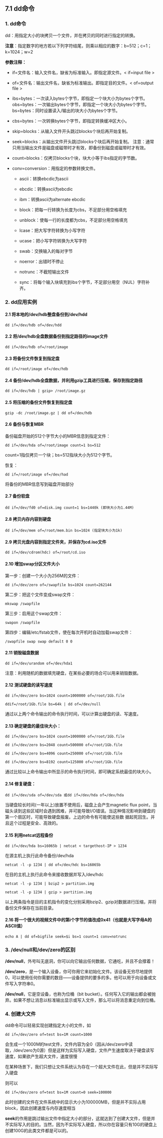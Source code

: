 ## 7.1 dd命令

### 1. dd命令

dd：用指定大小的块拷贝一个文件，并在拷贝的同时进行指定的转换。

**注意**：指定数字的地方若以下列字符结尾，则乘以相应的数字：b=512；c=1；k=1024；w=2



**参数注释：**

- if=文件名：输入文件名，缺省为标准输入。即指定源文件。< if=input file >

- of=文件名：输出文件名，缺省为标准输出。即指定目的文件。< of=output file >

- ibs=bytes：一次读入bytes个字节，即指定一个块大小为bytes个字节。
  obs=bytes：一次输出bytes个字节，即指定一个块大小为bytes个字节。
  bs=bytes：同时设置读入/输出的块大小为bytes个字节。

- cbs=bytes：一次转换bytes个字节，即指定转换缓冲区大小。

- skip=blocks：从输入文件开头跳过blocks个块后再开始复制。

- seek=blocks：从输出文件开头跳过blocks个块后再开始复制。
  注意：通常只用当输出文件是磁盘或磁带时才有效，即备份到磁盘或磁带时才有效。

- count=blocks：仅拷贝blocks个块，块大小等于ibs指定的字节数。

- conv=conversion：用指定的参数转换文件。

  - ascii：转换ebcdic为ascii

  - ebcdic：转换ascii为ebcdic

  - ibm：转换ascii为alternate ebcdic
  - block：把每一行转换为长度为cbs，不足部分用空格填充
  - unblock：使每一行的长度都为cbs，不足部分用空格填充
  - lcase：把大写字符转换为小写字符
  - ucase：把小写字符转换为大写字符
  - swab：交换输入的每对字节
  - noerror：出错时不停止
  - notrunc：不截短输出文件
  - sync：将每个输入块填充到ibs个字节，不足部分用空（NUL）字符补齐。




### 2. dd应用实例

#### 2.1 将本地的/dev/hdb整盘备份到/dev/hdd

```shell
dd if=/dev/hdb of=/dev/hdd
```



#### 2.2 将/dev/hdb全盘数据备份到指定路径的image文件

```shell
dd if=/dev/hdb of=/root/image
```



#### 2.3 将备份文件恢复到指定盘

```
dd if=/root/image of=/dev/hdb
```



#### 2.4 备份/dev/hdb全盘数据，并利用gzip工具进行压缩，保存到指定路径

```shell
dd if=/dev/hdb | gzip> /root/image.gz
```



#### 2.5 将压缩的备份文件恢复到指定盘

```shell
gzip -dc /root/image.gz | dd of=/dev/hdb
```



#### 2.6 备份与恢复MBR

备份磁盘开始的512个字节大小的MBR信息到指定文件：

```shell
dd if=/dev/hda of=/root/image count=1 bs=512
```

count=1指仅拷贝一个块；bs=512指块大小为512个字节。

恢复：

```shell
dd if=/root/image of=/dev/had
```

将备份的MBR信息写到磁盘开始部分



#### 2.7 备份软盘

```shell
dd if=/dev/fd0 of=disk.img count=1 bs=1440k (即块大小为1.44M)
```



#### 2.8 拷贝内存内容到硬盘

```shell
dd if=/dev/mem of=/root/mem.bin bs=1024 (指定块大小为1k)
```



#### 2.9 拷贝光盘内容到指定文件夹，并保存为cd.iso文件

```shell
dd if=/dev/cdrom(hdc) of=/root/cd.iso
```



#### 2.10 增加swap分区文件大小

第一步：创建一个大小为256M的文件：

```shell
dd if=/dev/zero of=/swapfile bs=1024 count=262144
```

第二步：把这个文件变成swap文件：

```shell
mkswap /swapfile
```

第三步：启用这个swap文件：

```shell
swapon /swapfile
```

第四步：编辑/etc/fstab文件，使在每次开机时自动加载swap文件：

```shell
/swapfile swap swap default 0 0
```



#### 2.11 销毁磁盘数据

```shell
dd if=/dev/urandom of=/dev/hda1
```

注意：利用随机的数据填充硬盘，在某些必要的场合可以用来销毁数据。



#### 2.12 测试硬盘的读写速度

```shell
dd if=/dev/zero bs=1024 count=1000000 of=/root/1Gb.file

ddif=/root/1Gb.file bs=64k | dd of=/dev/null
```

通过以上两个命令输出的命令执行时间，可以计算出硬盘的读、写速度。



#### 2.13 确定硬盘的最佳块大小：

```shell
dd if=/dev/zero bs=1024 count=1000000 of=/root/1Gb.file

dd if=/dev/zero bs=2048 count=500000 of=/root/1Gb.file

dd if=/dev/zero bs=4096 count=250000 of=/root/1Gb.file

dd if=/dev/zero bs=8192 count=125000 of=/root/1Gb.file
```

通过比较以上命令输出中所显示的命令执行时间，即可确定系统最佳的块大小。



#### 2.14 修复硬盘：

```shell
dd if=/dev/sda of=/dev/sda 或dd if=/dev/hda of=/dev/hda
```

当硬盘较长时间(一年以上)放置不使用后，磁盘上会产生magnetic flux point，当磁头读到这些区域时会遇到困难，并可能导致I/O错误。当这种情况影响到硬盘的第一个扇区时，可能导致硬盘报废。上边的命令有可能使这些数 据起死回生。并且这个过程是安全、高效的。



#### 2.15 利用netcat远程备份

```shell
dd if=/dev/hda bs=16065b | netcat < targethost-IP > 1234
```

在源主机上执行此命令备份/dev/hda

```shell
netcat -l -p 1234 | dd of=/dev/hdc bs=16065b
```

在目的主机上执行此命令来接收数据并写入/dev/hdc

```shell
netcat -l -p 1234 | bzip2 > partition.img

netcat -l -p 1234 | gzip > partition.img
```

以上两条指令是目的主机指令的变化分别采用bzip2、gzip对数据进行压缩，并将备份文件保存在当前目录。



#### 2.16 将一个很大的视频文件中的第i个字节的值改成0x41（也就是大写字母A的ASCII值）

```shell
echo A | dd of=bigfile seek=$i bs=1 count=1 conv=notrunc
```



### 3. /dev/null和/dev/zero的区别

**/dev/null**，外号叫无底洞，你可以向它输出任何数据，它通吃，并且不会撑着！

**/dev/zero**，是一个输入设备，你可你用它来初始化文件。该设备无穷尽地提供0，可以使用任何你需要的数目——设备提供的要多的多。他可以用于向设备或文件写入字符串0。

**/dev/null**，它是空设备，也称为位桶（bit bucket）。任何写入它的输出都会被抛弃。如果不想让消息以标准输出显示或写入文件，那么可以将消息重定向到位桶。



### 4. 创建大文件

dd命令可以轻易实现创建指定大小的文件，如

```shell
dd if=/dev/zero of=test bs=1M count=1000
```

会生成一个1000M的test文件，文件内容为全0（因从/dev/zero中读取，/dev/zero为0源）但是这样为实际写入硬盘，文件产生速度取决于硬盘读写速度，如果欲产生超大文件，速度很慢



在某种场景下，我们只想让文件系统认为存在一个超大文件在此，但是并不实际写入硬盘

则可以

```shell
dd if=/dev/zero of=test bs=1M count=0 seek=100000
```

此时创建的文件在文件系统中的显示大小为100000MB，但是并不实际占用block，因此创建速度与内存速度相当

**seek**的作用是跳过输出文件中指定大小的部分，这就达到了创建大文件，但是并不实际写入的目的。当然，因为不实际写入硬盘，所以你在容量只有10G的硬盘上创建100G的此类文件都是可以的。